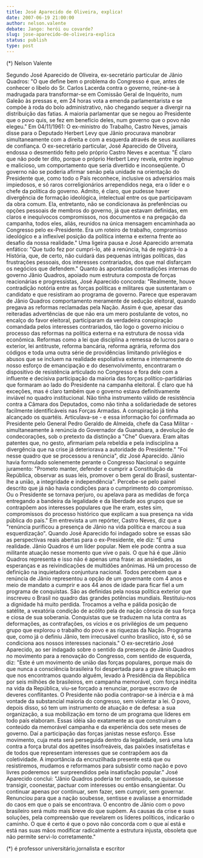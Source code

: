 ```yaml
---
title: José Aparecido de Oliveira, explica!
date: 2007-06-19 21:00:00
author: nelson.valente
debate: Jango: herói ou covarde?
slug: jose-aparecido-de-oliveira-explica
status: publish 
type: post
---
```


(\*) Nelson Valente  

 Segundo José Aparecido de Oliveira, ex-secretário particular de Jânio Quadros: "O que define bem o problema do Congresso é que, antes de conhecer o libelo do Sr. Carlos Lacerda contra o governo, reúne-se à madrugada para transformar-se em Comissão Geral de Inquérito, num Galeão às pressas e, em 24 horas vota a emenda parlamentarista e se compõe à roda do bolo administrativo, não chegando sequer a divergir na distribuição das fatias. A maioria parlamentar que se negou ao Presidente que o povo quis, se fez em benefício deles, num governo que o povo não elegeu." Em 04/11/1961: O ex-ministro do Trabalho, Castro Neves, jamais disse para o Deputado Herbert Levy que Jânio procurava manobrar simultaneamente com a direita e com a esquerda através de seus auxiliares de confiança. O ex-secretário particular, José Aparecido de Oliveira, endossa o desmentido feito pelo próprio Castro Neves e acentua: "É claro que não pode ter dito, porque o próprio Herbert Levy revela, entre ingênuo e malicioso, um comportamento que seria divertido e inconseqüente. O governo não se poderia afirmar senão pela unidade na orientação do Presidente que, como todo o País reconhece, inclusive os adversários mais impiedosos, e só raros correligionários arrependidos nega, era o líder e o chefe da política do governo. Admito, é claro, que pudesse haver divergência de formação ideológica, intelectual entre os que participavam da obra comum. Ela, entretanto, não se condicionava às preferências ou opções pessoais de membros do governo, já que estavam definidas, em claros e inequívocos compromissos, nos documentos e na pregação da campanha, todos eles, aliás, reunidos na única mensagem encaminhada ao Congresso pelo ex-Presidente. Era um roteiro de trabalho, compromisso ideológico e a inflexível posição da política interna e externa frente ao desafio da nossa realidade." Uma ligeira pausa e José Aparecido arremata enfático: "Que tudo fez por cumpri-lo, até a renúncia, há de registrá-lo a História, que, de certo, não cuidará das pequenas intrigas políticas, das frustrações pessoais, dos interesses contrariados, dos que mal disfarçam os negócios que defendem." Quanto às apontadas contradições internas do governo Jânio Quadros, apoiado num estrutura composta de forças reacionárias e progressistas, José Aparecido concorda: "Realmente, houve contradição notória entre as forças políticas e militares que sustentaram o candidato e que resistiram ao programa de governo. Parece que esperavam de Jânio Quadros comportamento meramente de sedução eleitoral, quando pregava as reformas reclamadas pela Nação. Assim é que, apesar das reiteradas advertências de que não era um mero postulante de votos, no encalço do favor eleitoral, participaram da verdadeira conspiração comandada pelos interesses contrariados, tão logo o governo iniciou o processo das reformas na política externa e na estrutura de nossa vida econômica. Reformas como a lei que disciplina a remessa de lucros para o exterior, lei antitruste, reforma bancária, reforma agrária, reforma dos códigos e toda uma outra série de providências limitando privilégios e abusos que se incluem na realidade espoliativa externa e internamente do nosso esforço de emancipação e do desenvolvimento, encontraram o dispositivo de resistência articulado no Congresso e fora dele com a influente e decisiva participação da maioria das forças político-partidárias que formaram ao lado do Presidente na campanha eleitoral. É claro que há exceções, mas é claro também que o governo estava definitivamente inviável no quadro institucional. Não tinha instrumento válido de resistência contra a Câmara dos Deputados, como não tinha a solidariedade de setores facilmente identificáveis nas Forças Armadas. A conspiração já tinha alcançado os quartéis. Articulava-se - e essa informação foi confirmada ao Presidente pelo General Pedro Geraldo de Almeida, chefe da Casa Militar - simultaneamente à renúncia do Governador da Guanabara, a devolução de condecorações, sob o pretexto da distinção a "Che" Guevara. Eram altas patentes que, no gesto, afirmariam pela rebeldia e pela indisciplina a divergência que na crise já deteriorava a autoridade do Presidente." "Foi nesse quadro que se processou a renúncia", diz José Aparecido. Jânio havia formulado solenemente perante o Congresso Nacional o seguinte juramento: "Prometo manter, defender e cumprir a Constituição da República, observar as suas leis, promover o bem geral do Brasil, sustentar-lhe a união, a integridade e independência". Percebe-se pelo painel descrito que já não havia condições para o cumprimento do compromisso. Ou o Presidente se tornava perjuro, ou apelava para as medidas de força entregando a bandeira da legalidade e da liberdade aos grupos que se contrapõem aos interesses populares que lhe eram, estes sim, compromissos do processo histórico que explicam a sua presença na vida pública do país." Em entrevista a um repórter, Castro Neves, diz que a "renúncia purificou a presença de Jânio na vida política e marcou a sua esquerdização". Quando José Aparecido foi indagado sobre se essas são as perspectivas reais abertas para o ex-Presidente, ele diz: "É uma realidade. Jânio Quadros é um líder popular. Nem ele pode contra a sua militante atuação nesse momento que vive o pais. O que há é que Jânio Quadros representa e isso não é apenas uma frase: as ansiedades, as esperanças e as reivindicações de multidões anônimas. Há um processo de definição na inquietadora conjuntura nacional. Todos percebem que a renúncia de Jânio representou a opção de um governante com 4 anos e meio de mandato a cumprir e aos 44 anos de idade para ficar fiel a um programa de conquistas. São as definidas pela nossa política exterior que inscreveu o Brasil no quadro das grandes potências mundiais. Restituiu-nos a dignidade há muito perdida. Trocamos a velha e pálida posição de satélite, a vexatória condição de acólito pela de nação cônscia de sua força e ciosa de sua soberania. Conquistas que se traduzem na luta contra as deformações, as contrafações, os vícios e os privilégios de um pequeno grupo que explorou o trabalho do povo e as riquezas da Nação. Programa que, como já o definiu Jânio, tem irrecusável cunho brasílico, isto é, só se condiciona aos nossos interesses nacionais." O ex-secretário José Aparecido, ao ser indagado sobre o sentido da presença de Jânio Quadros no movimento para a renovação do Congresso, com sentido de esquerda, diz: "Este é um movimento de união das forças populares, porque mais do que nunca a consciência brasileira foi despertada para a grave situação em que nos encontramos quando alguém, levado à Presidência da República por seis milhões de brasileiros, em campanha memorável, com força inédita na vida da República, viu-se forçado a renunciar, porque escravo de deveres conflitantes. O Presidente não podia contrapor-se à inércia e à má vontade da substancial maioria do congresso, sem violentar a lei. O povo, depois disso, só tem um instrumento de atuação e de defesa: a sua organização, a sua mobilização em torno de um programa que líderes em todo país elaboram. Essas idéia são exatamente as que construíram o conteúdo da memorável campanha e da experiência dos sete meses de governo. Daí a participação das forças janistas nesse esforço. Esse movimento, cuja meta será perseguida dentro da legalidade, será uma luta contra a força brutal dos apetites insofreáveis, das paixões insatisfeitas e de todos que representam interesses que se contrapõem aos da coletividade. A importância da encruzilhada presente está que ou resistiremos, mudamos e reformamos para subsistir como nação e povo livres poderemos ser surpreendidos pela insatisfação popular." José Aparecido conclui: "Jânio Quadros poderia ter continuado, se quisesse transigir, coonestar, pactuar com interesses ou então ensangüentar. Ou continuar apenas por continuar, sem fazer, sem cumprir, sem governar. Renunciou para que a nação soubesse, sentisse e avaliasse a enormidade do caos em que o país se encontrava. O encontro de Jânio com o povo brasileiro será muito mais breve do que supõem. As causas da crise e suas soluções, pela compreensão que revelarem os líderes políticos, indicarão o caminho. O que é certo é que o povo não concorda com o que aí está e está nas suas mãos modificar radicalmente a estrutura injusta, obsoleta que não permite servi-lo corretamente."  

 (\*) é professor universitário,jornalista e escritor
